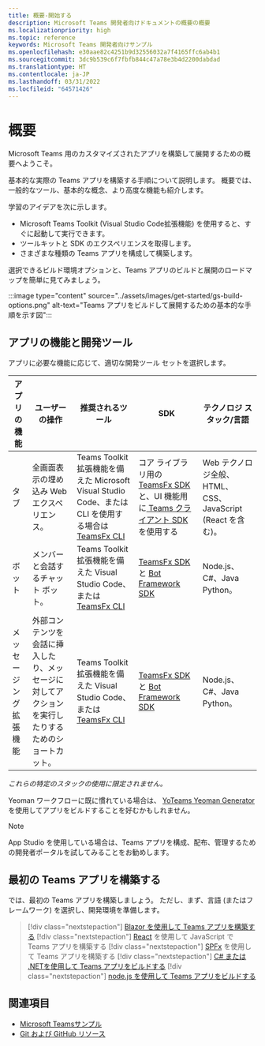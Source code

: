 ```yaml
---
title: 概要-開始する
description: Microsoft Teams 開発者向けドキュメントの概要の概要
ms.localizationpriority: high
ms.topic: reference
keywords: Microsoft Teams 開発者向けサンプル
ms.openlocfilehash: e30aae82c4251b9d32556032a7f4165ffc6ab4b1
ms.sourcegitcommit: 3dc9b539c6f7fbfb844c47a78e3b4d2200dabdad
ms.translationtype: HT
ms.contentlocale: ja-JP
ms.lasthandoff: 03/31/2022
ms.locfileid: "64571426"
---
```

# <a name="get-started"></a>概要

Microsoft Teams 用のカスタマイズされたアプリを構築して展開するための概要へようこそ。

基本的な実際の Teams アプリを構築する手順について説明します。 概要では、一般的なツール、基本的な概念、より高度な機能も紹介します。

学習のアイデアを次に示します。

- Microsoft Teams Toolkit (Visual Studio Code拡張機能) を使用すると、すぐに起動して実行できます。
- ツールキットと SDK のエクスペリエンスを取得します。
- さまざまな種類の Teams アプリを構成して構築します。

選択できるビルド環境オプションと、Teams アプリのビルドと展開のロードマップを簡単に見てみましょう。

:::image type="content" source="../assets/images/get-started/gs-build-options.png" alt-text="Teams アプリをビルドして展開するための基本的な手順を示す図":::

## <a name="app-capabilities-and-development-tools"></a>アプリの機能と開発ツール

アプリに必要な機能に応じて、適切な開発ツール セットを選択します。

| アプリの機能 | ユーザーの操作 | 推奨されるツール | SDK | テクノロジ スタック/言語 |
|--------|-------------|--------|--------|--------|
| タブ | 全画面表示の埋め込み Web エクスペリエンス。 | Teams Toolkit 拡張機能を備えた Microsoft Visual Studio Code、または CLI を使用する場合は [TeamsFx CLI](https://github.com/OfficeDev/TeamsFx/blob/dev/docs/cli/user-manual.md) | コア ライブラリ用の [TeamsFx SDK](/javascript/api/@microsoft/teamsfx/?view=msteams-client-js-latest&preserve-view=true)と、UI 機能用に[ Teams クライアント SDK](/javascript/api/overview/msteams-client?view=msteams-client-js-latest&preserve-view=true)を使用する | Web テクノロジ全般、HTML、CSS、JavaScript (React を含む)。 |
| ボット | メンバーと会話するチャット ボット。 | Teams Toolkit 拡張機能を備えた Visual Studio Code、または [TeamsFx CLI](https://github.com/OfficeDev/TeamsFx/blob/dev/docs/cli/user-manual.md) | [TeamsFx SDK](/javascript/api/@microsoft/teamsfx/?view=msteams-client-js-latest&preserve-view=true) と [Bot Framework SDK](https://dev.botframework.com/) | Node.js、C#、Java Python。 |
| メッセージング拡張機能 | 外部コンテンツを会話に挿入したり、メッセージに対してアクションを実行したりするためのショートカット。 | Teams Toolkit 拡張機能を備えた Visual Studio Code、または [TeamsFx CLI](https://github.com/OfficeDev/TeamsFx/blob/dev/docs/cli/user-manual.md) | [TeamsFx SDK](/javascript/api/@microsoft/teamsfx/?view=msteams-client-js-latest&preserve-view=true) と [Bot Framework SDK](https://dev.botframework.com/) | Node.js、C#、Java Python。 |

*これらの特定のスタックの使用に限定されません。*

Yeoman ワークフローに既に慣れている場合は、 [YoTeams Yeoman Generator](https://github.com/pnp/generator-teams/blob/master/docs/docs/tutorials/build-your-first-microsoft-teams-app.md) を使用してアプリをビルドすることを好むかもしれません。

> [!NOTE]
> App Studio を使用している場合は、Teams アプリを構成、配布、管理するための開発者ポータルを試してみることをお勧めします。

## <a name="build-your-first-teams-app"></a>最初の Teams アプリを構築する

では、最初の Teams アプリを構築しましょう。 ただし、まず、言語 (またはフレームワーク) を選択し、開発環境を準備します。

> [!div class="nextstepaction"]
> [Blazor を使用して Teams アプリを構築する](../sbs-gs-blazorupdate.yml)
> [!div class="nextstepaction"]
> [React](../sbs-gs-javascript.yml) を使用して JavaScript で Teams アプリを構築する
> [!div class="nextstepaction"]
> [SPFx](../sbs-gs-spfx.yml) を使用して Teams アプリを構築する
> [!div class="nextstepaction"]
> [C# または .NETを使用して Teams アプリをビルドする](../sbs-gs-csharp.yml)
> [!div class="nextstepaction"]
> [node.js を使用して Teams アプリをビルドする](../sbs-gs-nodejs.yml)

## <a name="see-also"></a>関連項目

* [Microsoft Teamsサンプル](https://github.com/OfficeDev/Microsoft-Teams-Samples#microsoft-teams-samples)
* [Git および GitHub リソース](/contribute/additional-resources)
